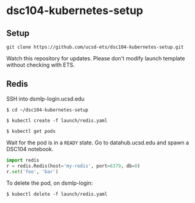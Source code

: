 # dsc104-kubernetes-setup

## Setup

`git clone https://github.com/ucsd-ets/dsc104-kubernetes-setup.git`

Watch this repository for updates. Please don't modify launch template without checking with ETS.

## Redis

SSH into dsmlp-login.ucsd.edu

`$ cd ~/dsc104-kubernetes-setup`

`$ kubectl create -f launch/redis.yaml`

`$ kubectl get pods`

Wait for the pod is in a `READY` state. Go to datahub.ucsd.edu and spawn a DSC104 notebook.

```python
import redis
r = redis.Redis(host='my-redis', port=6379, db=0)
r.set('foo', 'bar')
```

To delete the pod, on dsmlp-login: 

`$ kubectl delete -f launch/redis.yaml`
